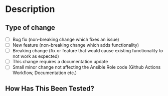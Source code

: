 # Description

<!---
Please include a summary of the change and which issue is fixed.
--->

## Type of change

- [ ] Bug fix (non-breaking change which fixes an issue)
- [ ] New feature (non-breaking change which adds functionality)
- [ ] Breaking change (fix or feature that would cause existing functionality to not work as expected)
- [ ] This change requires a documentation update
- [ ] Small minor change not affecting the Ansible Role code (Github Actions Workflow, Documentation etc.)

## How Has This Been Tested?

<!---
Please describe the tests that you ran to verify your changes.
Create a PR into `master` branch.
--->
